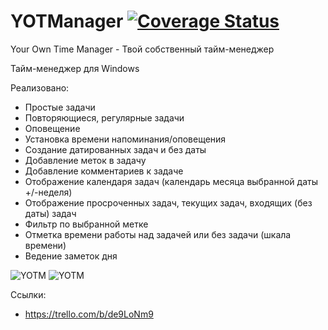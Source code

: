 # YOTManager [![Coverage Status](https://coveralls.io/repos/github/HemulGM/YOT-Manager/badge.svg?branch=master)](https://coveralls.io/github/HemulGM/YOT-Manager?branch=master)

Your Own Time Manager - Твой собственный тайм-менеджер

Тайм-менеджер для Windows

Реализовано:
- Простые задачи
- Повторяющиеся, регулярные задачи
- Оповещение
- Установка времени напоминания/оповещения
- Создание датированных задач и без даты
- Добавление меток в задачу
- Добавление комментариев к задаче
- Отображение календаря задач (календарь месяца выбранной даты +/-неделя)
- Отображение просроченных задач, текущих задач, входящих (без даты) задач
- Фильтр по выбранной метке
- Отметка времени работы над задачей или без задачи (шкала времени)
- Ведение заметок дня

![YOTM](https://hemulgm.ru/images/preview/yotm.png)
![YOTM](https://hemulgm.ru/images/preview/yotm_w7.png)

Ссылки:
- https://trello.com/b/de9LoNm9
